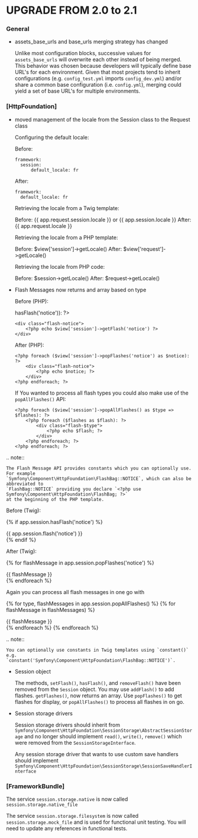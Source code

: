 UPGRADE FROM 2.0 to 2.1
=======================

### General

* assets_base_urls and base_urls merging strategy has changed

  Unlike most configuration blocks, successive values for
  ``assets_base_urls`` will overwrite each other instead of being merged.
  This behavior was chosen because developers will typically define base
  URL's for each environment. Given that most projects tend to inherit
  configurations (e.g. ``config_test.yml`` imports ``config_dev.yml``)
  and/or share a common base configuration (i.e. ``config.yml``), merging
  could yield a set of base URL's for multiple environments.

### [HttpFoundation]

* moved management of the locale from the Session class to the Request class

  Configuring the default locale:

  Before:

      framework:
        session:
            default_locale: fr

  After:

      framework:
        default_locale: fr

  Retrieving the locale from a Twig template:

  Before: {{ app.request.session.locale }} or {{ app.session.locale }}
  After: {{ app.request.locale }}

  Retrieving the locale from a PHP template:

  Before: $view['session']->getLocale()
  After: $view['request']->getLocale()

  Retrieving the locale from PHP code:

  Before: $session->getLocale()
  After: $request->getLocale()

* Flash Messages now returns and array based on type

  Before (PHP):

  <?php if ($view['session']->hasFlash('notice')): ?>
      <div class="flash-notice">
          <?php echo $view['session']->getFlash('notice') ?>
      </div>
  <?php endif; ?>

  After (PHP):

      <?php foreach ($view['session']->popFlashes('notice') as $notice): ?>
          <div class="flash-notice">
              <?php echo $notice; ?>
          </div>
      <?php endforeach; ?>

  If You wanted to process all flash types you could also make use of the `popAllFlashes()` API:

      <?php foreach ($view['session']->popAllFlashes() as $type => $flashes): ?>
          <?php foreach ($flashes as $flash): ?>
              <div class="flash-$type">
                  <?php echo $flash; ?>
              </div>
          <?php endforeach; ?>
      <?php endforeach; ?>

.. note::

    The Flash Message API provides constants which you can optionally use.  For example
    `Symfony\Component\HttpFoundation\FlashBag::NOTICE`, which can also be abbreviated to
    `FlashBag::NOTICE` providing you declare `<?php use Symfony\Component\HttpFoundation\FlashBag; ?>`
    at the beginning of the PHP template.

  Before (Twig):

  {% if app.session.hasFlash('notice') %}
      <div class="flash-notice">
          {{ app.session.flash('notice') }}
      </div>
  {% endif %}

  After (Twig):

  {% for flashMessage in app.session.popFlashes('notice') %}
      <div class="flash-notice">
          {{ flashMessage }}
      </div>
  {% endforeach %}

  Again you can process all flash messages in one go with

  {% for type, flashMessages in app.session.popAllFlashes() %}
      {% for flashMessage in flashMessages) %}
          <div class="flash-{{ type }}">
              {{ flashMessage }}
          </div>
      {% endforeach %}
  {% endforeach %}

.. note::

    You can optionally use constants in Twig templates using `constant()` e.g.
    `constant('Symfony\Component\HttpFoundation\FlashBag::NOTICE')`.

* Session object

  The methods, `setFlash()`, `hasFlash()`, and `removeFlash()` have been removed from the `Session`
  object.  You may use `addFlash()` to add flashes.  `getFlashes()`, now returns an array. Use
  `popFlashes()` to get flashes for display, or `popAllFlashes()` to process all flashes in on go.

* Session storage drivers

  Session storage drivers should inherit from
  `Symfony\Component\HttpFoundation\SessionStorage\AbstractSessionStorage`
  and no longer should implement `read()`, `write()`, `remove()` which were removed from the
  `SessionStorageInterface`.

  Any session storage driver that wants to use custom save handlers should
  implement `Symfony\Component\HttpFoundation\SessionStorage\SessionSaveHandlerInterface`

### [FrameworkBundle]

  The service `session.storage.native` is now called `session.storage.native_file`

  The service `session.storage.filesystem` is now called `session.storage.mock_file`
  and is used for functional unit testing.  You will need to update any references
  in functional tests.

